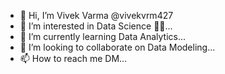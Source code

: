 - 👋 Hi, I’m Vivek Varma @vivekvrm427
- 👀 I’m interested in Data Science 🔭🧪...
- 🌱 I’m currently learning Data Analytics...
- 💞️ I’m looking to collaborate on Data Modeling...
- 📫 How to reach me DM...

<!---
vivekvrm427/vivekvrm427 is a ✨ special ✨ repository because its `README.md` (this file) appears on your GitHub profile.
You can click the Preview link to take a look at your changes.
--->
